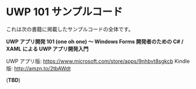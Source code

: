 # UWP 101 サンプルコード
これは次の書籍に掲載したサンプルコードの全体です。

**UWP アプリ開発 101 (one oh one) ～ Windows Forms 開発者のための C# / XAML による UWP アプリ開発入門**

UWP アプリ版: <https://www.microsoft.com/store/apps/9nhbvt8sgkcb>
Kindle 版: <http://amzn.to/2tbAWdt>


(**TBD**)

